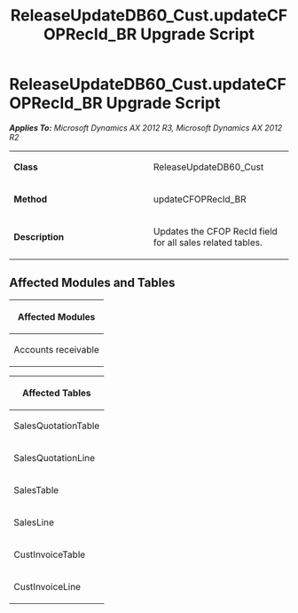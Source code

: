 ﻿---
title: ReleaseUpdateDB60_Cust.updateCFOPRecId_BR Upgrade Script
TOCTitle: ReleaseUpdateDB60_Cust.updateCFOPRecId_BR Upgrade Script
ms:assetid: f72c6bfb-0463-b9ce-4dff-1c1e4a5c2f76
ms:mtpsurl: https://msdn.microsoft.com/en-us/library/JJ737597(v=AX.60)
ms:contentKeyID: 49712290
ms.date: 05/18/2015
mtps_version: v=AX.60
---

# ReleaseUpdateDB60\_Cust.updateCFOPRecId\_BR Upgrade Script 


_**Applies To:** Microsoft Dynamics AX 2012 R3, Microsoft Dynamics AX 2012 R2_

<table>
<colgroup>
<col style="width: 50%" />
<col style="width: 50%" />
</colgroup>
<tbody>
<tr class="odd">
<td><p><strong>Class</strong></p></td>
<td><p>ReleaseUpdateDB60_Cust</p></td>
</tr>
<tr class="even">
<td><p><strong>Method</strong></p></td>
<td><p>updateCFOPRecId_BR</p></td>
</tr>
<tr class="odd">
<td><p><strong>Description</strong></p></td>
<td><p>Updates the CFOP RecId field for all sales related tables.</p></td>
</tr>
</tbody>
</table>


## Affected Modules and Tables

<table>
<colgroup>
<col style="width: 100%" />
</colgroup>
<thead>
<tr class="header">
<th><p>Affected Modules</p></th>
</tr>
</thead>
<tbody>
<tr class="odd">
<td><p>Accounts receivable</p></td>
</tr>
</tbody>
</table>


<table>
<colgroup>
<col style="width: 100%" />
</colgroup>
<thead>
<tr class="header">
<th><p>Affected Tables</p></th>
</tr>
</thead>
<tbody>
<tr class="odd">
<td><p>SalesQuotationTable</p></td>
</tr>
<tr class="even">
<td><p>SalesQuotationLine</p></td>
</tr>
<tr class="odd">
<td><p>SalesTable</p></td>
</tr>
<tr class="even">
<td><p>SalesLine</p></td>
</tr>
<tr class="odd">
<td><p>CustInvoiceTable</p></td>
</tr>
<tr class="even">
<td><p>CustInvoiceLine</p></td>
</tr>
</tbody>
</table>

  


